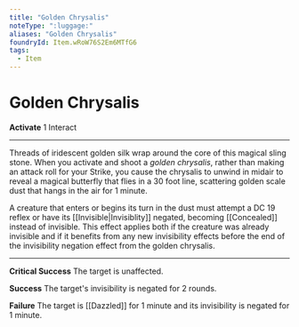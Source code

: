 ```yaml
---
title: "Golden Chrysalis"
noteType: ":luggage:"
aliases: "Golden Chrysalis"
foundryId: Item.wRoW76S2Em6MTfG6
tags:
  - Item
---
```


# Golden Chrysalis

**Activate** 1 Interact

* * *

Threads of iridescent golden silk wrap around the core of this magical sling stone. When you activate and shoot a _golden chrysalis_, rather than making an attack roll for your Strike, you cause the chrysalis to unwind in midair to reveal a magical butterfly that flies in a 30 foot line, scattering golden scale dust that hangs in the air for 1 minute.

A creature that enters or begins its turn in the dust must attempt a DC 19 reflex or have its [[Invisible|Invisiblity]] negated, becoming [[Concealed]] instead of invisible. This effect applies both if the creature was already invisible and if it benefits from any new invisibility effects before the end of the invisibility negation effect from the golden chrysalis.

* * *

**Critical Success** The target is unaffected.

**Success** The target's invisibility is negated for 2 rounds.

**Failure** The target is [[Dazzled]] for 1 minute and its invisibility is negated for 1 minute.
